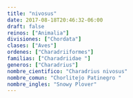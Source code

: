 ```yaml
---
title: "nivosus"
date: 2017-08-18T20:46:32-06:00
draft: false
reinos: ["Animalia"]
divisiones: ["Chordata"]
clases: ["Aves"]
ordenes: ["Charadriiformes"]
familias: ["Charadriidae "]
generos: ["Charadrius"]
nombre_cientifico: "Charadrius nivosus"
nombre_comun: "Chorlitejo Patinegro "
nombre_ingles: "Snowy Plover"
---
```

